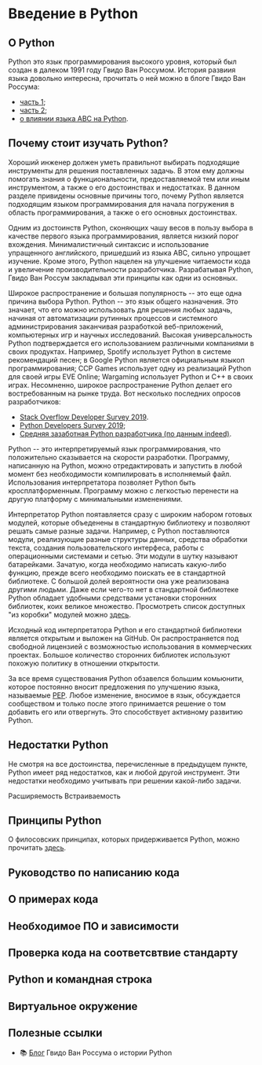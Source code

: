 # Введение в Python

## О Python

Python это язык программирования высокого уровня, который был создан в далеком 
1991 году Гвидо Ван Россумом. История развиия языка довольно интересна, 
прочитать о ней можно в блоге Гвидо Ван Россума:

- [часть 1](http://python-history.blogspot.com/2009/01/personal-history-part-1-cwi.html);
- [часть 2](http://python-history.blogspot.com/2009/01/personal-history-part-2-cnri-and-beyond.html);
- [о влиянии языка ABC на Python](http://python-history.blogspot.com/2009/02/early-language-design-and-development.html).

## Почему стоит изучать Python?

Хороший инженер должен уметь правильнот выбирать подходящие инструменты для 
решения поставленных задачь. В этом ему должны помогать знания о 
функциональности, предоставляемой тем или иным инструментом, а также о его 
достоинствах и недостатках. В данном разделе привидены основные причины того, 
почему Python является подходящим языком программирования для начала погружения 
в область программирования, а также о его основных достоинствах.

Одним из достоинств Python, сконяющих чашу весов в пользу выбора в качестве 
первого языка программирования, является низкий порог вхождения. 
Минималистичный синтаксис и использование упращенного английского, пришедший из 
языка ABC, сильно упрощает изучение. Кроме этого, Python нацелен на улучшение 
читаемости кода и увеличение производительности разработчика. Разрабатывая 
Python, Гвидо Ван Россум закладывал эти принципы как одни из основных.

Широкое распространение и большая популярность -- это еще одна причина выбора 
Python. Python -- это язык общего назначения. Это значает, что его можно 
использовать для решения любых задачь, начиная от автоматизации рутинных 
процессов и системного администрирования заканчивая разработкой веб-приложений, 
компьютерных игр и научных исследований. Высокая универсальность Python 
подтверждается его использованием различными компаниями в своих продуктах. 
Например, Spotify использует Python в системе рекомендаций песен; в Google 
Python является официальным языкоп программирования; CCP Games использует 
одну из реализаций Python для своей игры EVE Online; Wargaming использует 
Python и C++ в своих играх. Несомненно, широкое распространение Python делает 
его востребованным на рынке труда. Вот несколько последних опросов 
разработчиков:

- [Stack Overflow Developer Survey 2019](https://insights.stackoverflow.com/survey/2019).
- [Python Developers Survey 2019](https://www.jetbrains.com/lp/python-developers-survey-2019/);
- [Средняя зазаботная Python разработчика (по данным indeed)](https://ru.indeed.com/salaries/python-developer-Salaries).

Python -- это интерпретируемый язык программирования, что положительно 
сказывается на скорости разработки. Программу, написанную на Python, можно 
отредактировать и запустить в любой момент без необходимости компилировать в 
исполняемый файл. Использования интерпретатора позволяет Python быть 
кросплатформенным. Программу можно с легкостью перенести на другую платформу 
с минимальными изменениями. 

Интерпретатор Python поятавляется сразу с широким набором готовых модулей, 
которые объеденены в стандартную библиотеку и позволяют решать самые разные 
задачи. Например, с Python поставляются модули, реализующие разные структуры 
данных, средства обработки текста, создания пользовательского интерфеса, работы 
с операционными системами и сетью. Эти модули в шутку называют батарейками. 
Зачатую, когда необходимо написать какую-либо функцию, прежде всего необходимо 
поискать ее в стандартной библиотеке. С большой долей вероятности она уже 
реализована другими людьми. Даже если чего-то нет в стандартной библиотеке 
Python обладает удобными средствами установки сторонних библиотек, коих великое 
множество. Просмотреть список доступных "из коробки" модулей 
можно [здесь](https://docs.python.org/3/library/index.html).

Исходный код интерпретатора Python и его стандартной библиотеки является 
открытым и выложен на GitHub. Он распространяется под свободной лицензией 
с возможностью использования в коммерческих проектах. Большое количество 
сторонних библиотек используют похожую политику в отношении открытости. 

За все время существования Python обзавелся большим комьюнити, которое 
постоянно вносит предложения по улучшению языка, называемые 
[PEP](https://www.python.org/dev/peps/). Любое изменение, вносимое в язык, 
обсуждается сообществом и только после этого принимается решение о том добавить 
его или отвергнуть. Это способствует активному развитию Python.

## Недостатки Python

Не смотря на все достоинства, перечисленные в предыдущем пункте, Python имеет ряд недостатков, как и любой другой инструмент. Эти недостатки необходимо учитывать при решении какой-либо задачи.

Расширяемость
Встраиваемость

## Принципы Python

О филосовских принципах, которых придерживается Python, можно прочитать [здесь](http://python-history.blogspot.com/2009/01/pythons-design-philosophy.html).

## Руководство по написанию кода

## О примерах кода

## Необходимое ПО и зависимости

## Проверка кода на соответcвтвие стандарту

## Python и командная строка

## Виртуальное окружение

## Полезные ссылки

- :books: [Блог](http://python-history.blogspot.com/) Гвидо Ван Россума о истории Python
